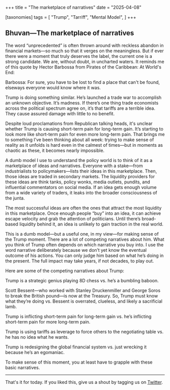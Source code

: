 +++
title = "The marketplace of narratives"
date = "2025-04-08"

[taxonomies]
tags = [
    "Trump",
    "Tarriff",
    "Mental Model",
]
+++ 

## **Bhuvan—The marketplace of narratives**

The word “unprecedented” is often thrown around with reckless abandon in financial markets—so much so that it verges on the meaningless. But if ever there were a moment that truly deserves the label, the current one is a strong candidate. We are, without doubt, in uncharted waters. It reminds me of this quote by Hector Barbossa from Pirates of the Caribbean: At World's End:

Barbossa: For sure, you have to be lost to find a place that can't be found, elseways everyone would know where it was.

Trump is doing something similar. He’s launched a trade war to accomplish an unknown objective. It’s madness. If there’s one thing trade economists across the political spectrum agree on, it’s that tariffs are a terrible idea. They cause assured damage with little to no benefit.

Despite loud proclamations from Republican talking heads, it's unclear whether Trump is causing short-term pain for long-term gain. It’s starting to look more like short-term pain for even more long-term pain. That brings me to something I’ve been thinking about all week: trying to make sense of reality as it unfolds is hard even in the calmest of times—but in moments as chaotic as these, it becomes nearly impossible.

A dumb model I use to understand the policy world is to think of it as a marketplace of ideas and narratives. Everyone with a stake—from industrialists to policymakers—lists their ideas in this marketplace. Then, those ideas are traded in secondary markets. The liquidity providers for these ideas are think tanks, policy wonks, media outlets, pundits, and influential commentators on social media. If an idea gets enough volume from a wide variety of traders, it leaks into the broader consciousness of the junta.

The most successful ideas are often the ones that attract the most liquidity in this marketplace. Once enough people “buy” into an idea, it can achieve escape velocity and grab the attention of politicians. Until there’s broad-based liquidity behind it, an idea is unlikely to gain traction in the real world.

This is a dumb model—but a useful one, in my view—for making sense of the Trump moment. There are a lot of competing narratives about him. What you think of Trump often depends on which narrative you buy into. I use the word narrative deliberately because we don’t yet know the eventual outcome of his actions. You can only judge him based on what he’s doing in the present. The full impact may take years, if not decades, to play out.

Here are some of the competing narratives about Trump:

Trump is a strategic genius playing 8D chess vs. he’s a bumbling baboon.

Scott Bessent—who worked with Stanley Druckenmiller and George Soros to break the British pound—is now at the Treasury. So, Trump must know what they’re doing vs. Bessent is overrated, clueless, and likely a sacrificial lamb.

Trump is inflicting short-term pain for long-term gain vs. he’s inflicting short-term pain for more long-term pain.

Trump is using tariffs as leverage to force others to the negotiating table vs. he has no idea what he wants.

Trump is redesigning the global financial system vs. just wrecking it because he’s an egomaniac.

To make sense of this moment, you at least have to grapple with these basic narratives. 

---

That's it for today. If you liked this, give us a shout by tagging us on  [Twitter](https://x.com/zerodhamarkets).
